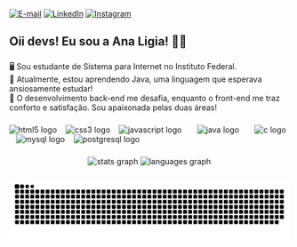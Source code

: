 [![E-mail](https://img.shields.io/badge/-Email-DBC5A4?style=for-the-badge&logo=microsoft-outlook&logoColor=8A672E&color:FFF)](mailto:analigiasilva1357@gmail.com)
[![LinkedIn](https://img.shields.io/badge/-LinkedIn-DBC5A4?style=for-the-badge&logo=linkedin&logoColor=8A672E&color:FFF)](https://www.linkedin.com/in/ana-l%C3%ADgia-silva-a59779206/)
[![Instagram](https://img.shields.io/badge/-Instagram-DBC5A4?style=for-the-badge&logo=instagram&logoColor=8A672E&color:FFF)](https://www.instagram.com/an4ligia._)


###

<h2 align="left"> Oii devs! Eu sou a Ana Ligia! 👋🏾</h2>

###

<p align="left">🖥️ Sou estudante de Sistema para Internet no Instituto Federal.</br>
📌 Atualmente, estou aprendendo Java, uma linguagem que esperava ansiosamente estudar! </br>
🌠 O desenvolvimento back-end me desafia, enquanto o front-end me traz conforto e satisfação. Sou apaixonada pelas duas áreas!
</p>

###

<div align="left">
  <img src="https://cdn.jsdelivr.net/gh/devicons/devicon/icons/html5/html5-original.svg" height="25" alt="html5 logo"  />
  <img width="8" />
  <img src="https://cdn.jsdelivr.net/gh/devicons/devicon/icons/css3/css3-original.svg" height="25" alt="css3 logo"  />
  <img width="8" />
  <img src="https://cdn.jsdelivr.net/gh/devicons/devicon/icons/javascript/javascript-plain.svg" height="25" alt="javascript logo"  />
  <img width="8" />
  <img width="8" />
  <img src="https://cdn.jsdelivr.net/gh/devicons/devicon/icons/java/java-original.svg" height="25" alt="java logo"  />
  <img width="8" />
  <img width="8" />
  <img src="https://cdn.jsdelivr.net/gh/devicons/devicon/icons/c/c-original.svg" height="25" alt="c logo"  />
  <img width="8" />
  <img src="https://cdn.jsdelivr.net/gh/devicons/devicon/icons/mysql/mysql-original.svg" height="25" alt="mysql logo"  />
  <img width="8" />
  <img src="https://cdn.jsdelivr.net/gh/devicons/devicon/icons/postgresql/postgresql-original.svg" height="25" alt="postgresql logo"  />
  <img width="8" />
</div>

###

<div align="center">
  <img src="https://github-readme-stats.vercel.app/api?username=ssnaligia&hide_title=false&hide_rank=false&show_icons=true&include_all_commits=true&count_private=true&disable_animations=false&theme=gruvbox&locale=en&hide_border=false&order=1" height="150" alt="stats graph"  />
  <img src="https://github-readme-stats.vercel.app/api/top-langs?username=ssnaligia&locale=en&hide_title=false&layout=compact&card_width=320&langs_count=5&theme=gruvbox&hide_border=false&order=2" height="150" alt="languages graph"  />
</div>

###

<picture align="center">
  <source media="(prefers-color-scheme: dark)" srcset="https://raw.githubusercontent.com/ssnaligia/ssnaligia/output/github-contribution-grid-snake.svg">
  <source media="(prefers-color-scheme: light)" srcset="https://raw.githubusercontent.com/ssnaligia/ssnaligia/output/github-contribution-grid-snake.svg">
  <img alt="github contribution grid snake animation" src="https://raw.githubusercontent.com/ssnaligia/ssnaligia/output/github-contribution-grid-snake.svg">
</picture>

###

